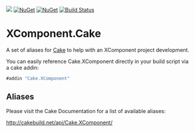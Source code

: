 [![](http://slack.xcomponent.com/badge.svg)](http://slack.xcomponent.com/)
[![NuGet](https://img.shields.io/nuget/v/Cake.XComponent.svg)](https://www.nuget.org/packages/Cake.XComponent)
[![NuGet](https://img.shields.io/nuget/dt/Cake.XComponent.svg)](https://www.nuget.org/packages/Cake.XComponent/)
[![Build Status](https://travis-ci.org/xcomponent/Cake.XComponent.svg?branch=master)](https://travis-ci.org/xcomponent/Cake.XComponent)

# XComponent.Cake
A set of aliases for [Cake](http://cakebuild.net) to help with an XComponent project development.

You can easily reference Cake.XComponent directly in your build script via a cake addin:  

```csharp
#addin "Cake.XComponent"
```
## Aliases

Please visit the Cake Documentation for a list of available aliases:  

http://cakebuild.net/api/Cake.XComponent/

